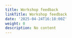 ```yaml
---
title: Workshop feedback
linkTitle: Workshop feedback
date: '2025-04-24T16:18:00Z'
weight: 0
description: No content
---
```




